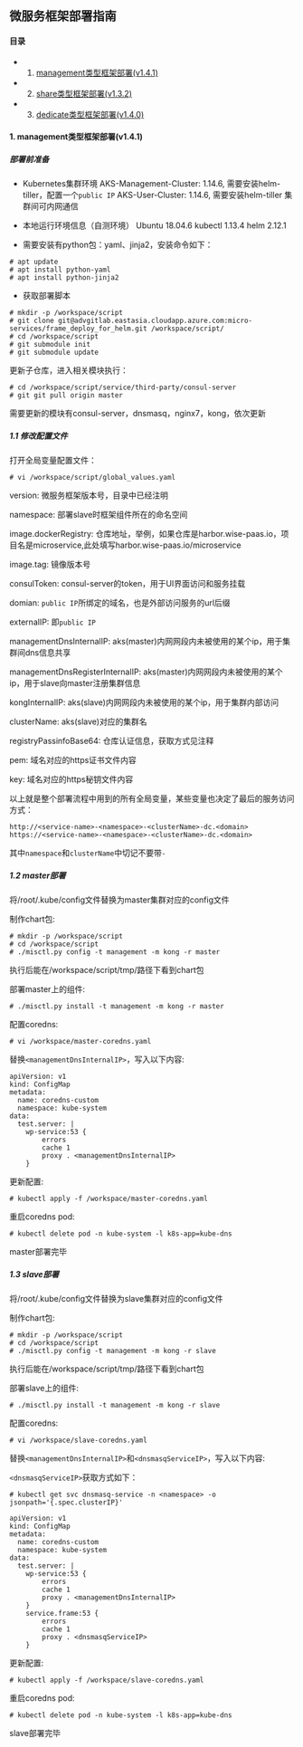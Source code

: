 ## 微服务框架部署指南
#### 目录
- 1. [management类型框架部署(v1.4.1)](#1)
- 2. [share类型框架部署(v1.3.2)](#2)
- 3. [dedicate类型框架部署(v1.4.0)](#3)

#### 1. management类型框架部署(v1.4.1)<a name="1"></a>
##### 部署前准备
* Kubernetes集群环境
    AKS-Management-Cluster: 1.14.6, 需要安装helm-tiller，配置一个`public IP`
    AKS-User-Cluster: 1.14.6, 需要安装helm-tiller
    集群间可内网通信
* 本地运行环境信息（自测环境）
    Ubuntu 18.04.6
    kubectl 1.13.4
    helm 2.12.1

* 需要安装有python包：yaml、jinja2，安装命令如下：

```
# apt update
# apt install python-yaml
# apt install python-jinja2
```
* 获取部署脚本

```
# mkdir -p /workspace/script
# git clone git@advgitlab.eastasia.cloudapp.azure.com:micro-services/frame_deploy_for_helm.git /workspace/script/
# cd /workspace/script
# git submodule init
# git submodule update
```
更新子仓库，进入相关模块执行：

```
# cd /workspace/script/service/third-party/consul-server
# git git pull origin master
```
需要更新的模块有consul-server，dnsmasq，nginx7，kong，依次更新

##### 1.1 修改配置文件
打开全局变量配置文件：
```
# vi /workspace/script/global_values.yaml
```
version: 微服务框架版本号，目录中已经注明

namespace: 部署slave时框架组件所在的命名空间

image.dockerRegistry: 仓库地址，举例，如果仓库是harbor.wise-paas.io，项目名是microservice,此处填写harbor.wise-paas.io/microservice

image.tag: 镜像版本号

consulToken: consul-server的token，用于UI界面访问和服务挂载

domian: `public IP`所绑定的域名，也是外部访问服务的url后缀

externalIP: 即`public IP`

managementDnsInternalIP: aks(master)内网网段内未被使用的某个ip，用于集群间dns信息共享

managementDnsRegisterInternalIP: aks(master)内网网段内未被使用的某个ip，用于slave向master注册集群信息

kongInternalIP: aks(slave)内网网段内未被使用的某个ip，用于集群内部访问

clusterName: aks(slave)对应的集群名

registryPassinfoBase64: 仓库认证信息，获取方式见注释

pem: 域名对应的https证书文件内容

key: 域名对应的https秘钥文件内容

以上就是整个部署流程中用到的所有全局变量，某些变量也决定了最后的服务访问方式：
```
http://<service-name>-<namespace>-<clusterName>-dc.<domain>
https://<service-name>-<namespace>-<clusterName>-dc.<domain>
```
其中`namespace`和`clusterName`中切记不要带`-`
##### 1.2 master部署
将/root/.kube/config文件替换为master集群对应的config文件

制作chart包:
```
# mkdir -p /workspace/script
# cd /workspace/script
# ./misctl.py config -t management -m kong -r master
```
执行后能在/workspace/script/tmp/路径下看到chart包

部署master上的组件:
```
# ./misctl.py install -t management -m kong -r master
```
配置coredns:
```
# vi /workspace/master-coredns.yaml
```
替换`<managementDnsInternalIP>`，写入以下内容:
```
apiVersion: v1
kind: ConfigMap
metadata:
  name: coredns-custom
  namespace: kube-system
data:
  test.server: |
    wp-service:53 {
        errors
        cache 1
        proxy . <managementDnsInternalIP>
    }
```
更新配置:
```
# kubectl apply -f /workspace/master-coredns.yaml
```
重启coredns pod:
```
# kubectl delete pod -n kube-system -l k8s-app=kube-dns
```
master部署完毕
##### 1.3 slave部署
将/root/.kube/config文件替换为slave集群对应的config文件

制作chart包:
```
# mkdir -p /workspace/script
# cd /workspace/script
# ./misctl.py config -t management -m kong -r slave
```
执行后能在/workspace/script/tmp/路径下看到chart包

部署slave上的组件:
```
# ./misctl.py install -t management -m kong -r slave
```
配置coredns:
```
# vi /workspace/slave-coredns.yaml
```
替换`<managementDnsInternalIP>`和`<dnsmasqServiceIP>`，写入以下内容:

`<dnsmasqServiceIP>`获取方式如下：
```
# kubectl get svc dnsmasq-service -n <namespace> -o jsonpath='{.spec.clusterIP}'
```
```
apiVersion: v1
kind: ConfigMap
metadata:
  name: coredns-custom
  namespace: kube-system
data:
  test.server: |
    wp-service:53 {
        errors
        cache 1
        proxy . <managementDnsInternalIP>
    }
    service.frame:53 {
        errors
        cache 1
        proxy . <dnsmasqServiceIP>
    }
```
更新配置:
```
# kubectl apply -f /workspace/slave-coredns.yaml
```
重启coredns pod:
```
# kubectl delete pod -n kube-system -l k8s-app=kube-dns
```
slave部署完毕
